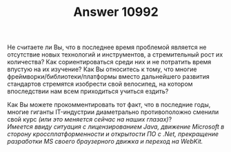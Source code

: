 ﻿---
title: "Answer 10992"
se.owner.user_id: 182750
se.owner.display_name: "XelaNimed"
se.owner.link: "https://ru.meta.stackoverflow.com/users/182750/xelanimed"
se.answer_id: 10992
se.question_id: 10955
se.post_type: answer
se.is_accepted: False
---
<p>Не считаете ли Вы, что в последнее время проблемой является не отсутствие новых технологий и инструментов, а стремительный рост их количества? Как сориентироваться среди них и не потратить время впустую на их изучение? Как Вы относитесь к тому, что многие фреймворки/библиотеки/платформы вместо дальнейшего развития стандартов стремятся изобрести свой велосипед, на котором впоследствии нам всем приходиться учиться ездить?</p>
<p>Как Вы можете прокомментировать тот факт, что в последние годы, многие гиганты IT-индустрии диаметрально противоположно сменили свой курс <em>(или это меняется сейчас на наших глазах)</em>?<br />
<em>Имеется ввиду ситуация с лицензированием Java, движение Microsoft в сторону кроссплатформенности и открытости ПО с .Net, прекращение разработки MS своего браузерного движка и переход на WebKit.</em></p>
